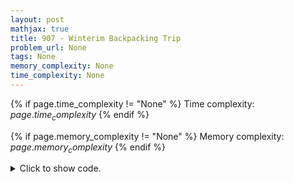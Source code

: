 ```yaml
---
layout: post
mathjax: true
title: 907 - Winterim Backpacking Trip
problem_url: None
tags: None
memory_complexity: None
time_complexity: None
---
```




{% if page.time_complexity != "None" %}
Time complexity: ${{ page.time_complexity }}$
{% endif %}

{% if page.memory_complexity != "None" %}
Memory complexity: ${{ page.memory_complexity }}$
{% endif %}

<details>
<summary>
<p style="display:inline">Click to show code.</p>
</summary>
```cpp
{% raw %}
using namespace std;
const int NMAX = 600 + 11;
int n, k, dist[NMAX];
bool simulate(int max_dist)
{
    int dist_left = max_dist, stops = 0;
    for (int i = 0; i < n + 1; ++i)
    {
        if (dist_left >= dist[i])
            dist_left -= dist[i];
        else
        {
            ++stops;
            dist_left = max_dist - dist[i];
        }
        if (stops > k or dist_left < 0)
            return false;
    }
    return true;
}
int binary_search(int l, int r)
{
    while (l < r)
    {
        int mid = (l + r) / 2;
        if (simulate(mid))
            r = mid;
        else
            l = mid + 1;
    }
    return l;
}
int main(void)
{
    int sum;
    while (cin >> n >> k)
    {
        sum = 0;
        for (int i = 0; i < n + 1; ++i)
        {
            cin >> dist[i];
            sum += dist[i];
        }
        cout << binary_search(0, sum) << endl;
    }
    return 0;
}

{% endraw %}
```
</details>

